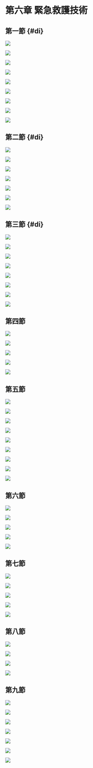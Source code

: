 # 第六章 緊急救護技術

## 第一節 {#di}

![](.gitbook/assets/75.jpg)

![](.gitbook/assets/76.jpg)

![](.gitbook/assets/77.jpg)

![](.gitbook/assets/78.jpg)

![](.gitbook/assets/79.jpg)

![](.gitbook/assets/80.jpg)

![](.gitbook/assets/81.jpg)

![](.gitbook/assets/82.jpg)

![](.gitbook/assets/83.jpg)

## 第二節 {#di}

![](.gitbook/assets/84.jpg)

![](.gitbook/assets/85.jpg)

![](.gitbook/assets/86.jpg)

![](.gitbook/assets/87.jpg)

![](.gitbook/assets/88.jpg)

![](.gitbook/assets/89.jpg)

![](.gitbook/assets/90.jpg)

## 第三節 {#di}

![](.gitbook/assets/91.jpg)

![](.gitbook/assets/92.jpg)

![](.gitbook/assets/93.jpg)

![](.gitbook/assets/94.jpg)

![](.gitbook/assets/95.jpg)

![](.gitbook/assets/96.jpg)

![](.gitbook/assets/97.jpg)

![](.gitbook/assets/98.jpg)

## 第四節

![](.gitbook/assets/99.jpg)

![](.gitbook/assets/100.jpg)

![](.gitbook/assets/101.jpg)

![](.gitbook/assets/102.jpg)

![](.gitbook/assets/103.jpg)

## 第五節

![](.gitbook/assets/104.jpg)

![](.gitbook/assets/105.jpg)

![](.gitbook/assets/106.jpg)

![](.gitbook/assets/107.jpg)

![](.gitbook/assets/108.jpg)

![](.gitbook/assets/109.jpg)

![](.gitbook/assets/110.jpg)

![](.gitbook/assets/111.jpg)

![](.gitbook/assets/112.jpg)

## 第六節

![](.gitbook/assets/113.jpg)

![](.gitbook/assets/114.jpg)

![](.gitbook/assets/115.jpg)

![](.gitbook/assets/116.jpg)

![](.gitbook/assets/117.jpg)

## 第七節

![](.gitbook/assets/118.jpg)

![](.gitbook/assets/119.jpg)

![](.gitbook/assets/120.jpg)

![](.gitbook/assets/121.jpg)

![](.gitbook/assets/122.jpg)

## 第八節

![](.gitbook/assets/123.jpg)

![](.gitbook/assets/124.jpg)

![](.gitbook/assets/125.jpg)

![](.gitbook/assets/126.jpg)

## 第九節

![](.gitbook/assets/127.jpg)

![](.gitbook/assets/128.jpg)

![](.gitbook/assets/129.jpg)

![](.gitbook/assets/130.jpg)

![](.gitbook/assets/131.jpg)

![](.gitbook/assets/132%20%281%29.jpg)

![](.gitbook/assets/133.jpg)



